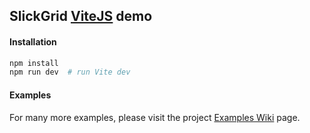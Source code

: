## SlickGrid [ViteJS](https://vite.dev/) demo

#### Installation

```sh
npm install
npm run dev  # run Vite dev
```

#### Examples
For many more examples, please visit the project [Examples Wiki](https://github.com/6pac/SlickGrid/wiki/Examples) page.